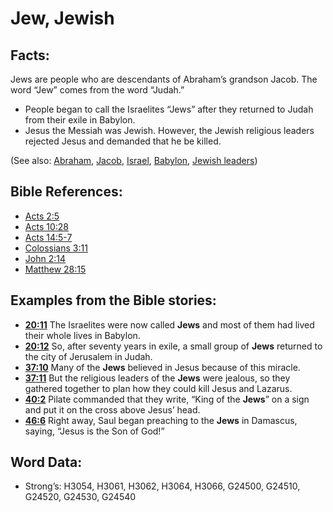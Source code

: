 # Jew, Jewish

## Facts:

Jews are people who are descendants of Abraham’s grandson Jacob. The word “Jew” comes from the word “Judah.”

* People began to call the Israelites “Jews” after they returned to Judah from their exile in Babylon.
* Jesus the Messiah was Jewish. However, the Jewish religious leaders rejected Jesus and demanded that he be killed.

(See also: [Abraham](../names/abraham.md), [Jacob](../names/jacob.md), [Israel](../kt/israel.md), [Babylon](../names/babylon.md), [Jewish leaders](../other/jewishleaders.md))

## Bible References:

* [Acts 2:5](rc://en/tn/help/act/02/05)
* [Acts 10:28](rc://en/tn/help/act/10/28)
* [Acts 14:5-7](rc://en/tn/help/act/14/05)
* [Colossians 3:11](rc://en/tn/help/col/03/11)
* [John 2:14](rc://en/tn/help/jhn/02/14)
* [Matthew 28:15](rc://en/tn/help/mat/28/15)

## Examples from the Bible stories:

* __[20:11](rc://en/tn/help/obs/20/11)__ The Israelites were now called __Jews__ and most of them had lived their whole lives in Babylon.
* __[20:12](rc://en/tn/help/obs/20/12)__ So, after seventy years in exile, a small group of __Jews__ returned to the city of Jerusalem in Judah.
* __[37:10](rc://en/tn/help/obs/37/10)__ Many of the __Jews__ believed in Jesus because of this miracle.
* __[37:11](rc://en/tn/help/obs/37/11)__ But the religious leaders of the __Jews__ were jealous, so they gathered together to plan how they could kill Jesus and Lazarus.
* __[40:2](rc://en/tn/help/obs/40/02)__ Pilate commanded that they write, “King of the __Jews__” on a sign and put it on the cross above Jesus’ head.
* __[46:6](rc://en/tn/help/obs/46/06)__ Right away, Saul began preaching to the __Jews__ in Damascus, saying, “Jesus is the Son of God!”

## Word Data:

* Strong’s: H3054, H3061, H3062, H3064, H3066, G24500, G24510, G24520, G24530, G24540
